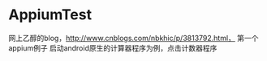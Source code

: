 # AppiumTest
网上乙醇的blog，http://www.cnblogs.com/nbkhic/p/3813792.html，
第一个appium例子
启动android原生的计算器程序为例，点击计数器程序
